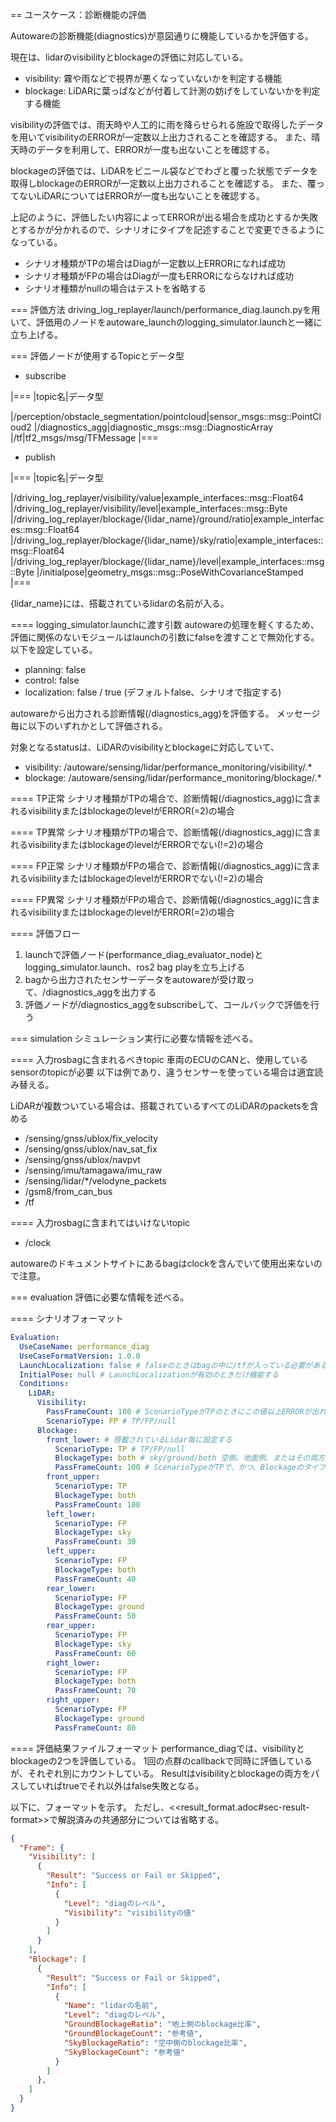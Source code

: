 == ユースケース：診断機能の評価

Autowareの診断機能(diagnostics)が意図通りに機能しているかを評価する。

現在は、lidarのvisibilityとblockageの評価に対応している。

* visibility: 霧や雨などで視界が悪くなっていないかを判定する機能
* blockage: LiDARに葉っぱなどが付着して計測の妨げをしていないかを判定する機能

visibilityの評価では、雨天時や人工的に雨を降らせられる施設で取得したデータを用いてvisibilityのERRORが一定数以上出力されることを確認する。
また、晴天時のデータを利用して、ERRORが一度も出ないことを確認する。

blockageの評価では、LiDARをビニール袋などでわざと覆った状態でデータを取得しblockageのERRORが一定数以上出力されることを確認する。
また、覆ってないLiDARについてはERRORが一度も出ないことを確認する。

上記のように、評価したい内容によってERRORが出る場合を成功とするか失敗とするかが分かれるので、シナリオにタイプを記述することで変更できるようになっている。

* シナリオ種類がTPの場合はDiagが一定数以上ERRORになれば成功
* シナリオ種類がFPの場合はDiagが一度もERRORにならなければ成功
* シナリオ種類がnullの場合はテストを省略する

=== 評価方法
driving_log_replayer/launch/performance_diag.launch.pyを用いて、評価用のノードをautoware_launchのlogging_simulator.launchと一緒に立ち上げる。

=== 評価ノードが使用するTopicとデータ型

* subscribe

|===
|topic名|データ型

|/perception/obstacle_segmentation/pointcloud|sensor_msgs::msg::PointCloud2
|/diagnostics_agg|diagnostic_msgs::msg::DiagnosticArray
|/tf|tf2_msgs/msg/TFMessage
|===

* publish

|===
|topic名|データ型

|/driving_log_replayer/visibility/value|example_interfaces::msg::Float64
|/driving_log_replayer/visibility/level|example_interfaces::msg::Byte
|/driving_log_replayer/blockage/{lidar_name}/ground/ratio|example_interfaces::msg::Float64
|/driving_log_replayer/blockage/{lidar_name}/sky/ratio|example_interfaces::msg::Float64
|/driving_log_replayer/blockage/{lidar_name}/level|example_interfaces::msg::Byte
|/initialpose|geometry_msgs::msg::PoseWithCovarianceStamped
|===

{lidar_name}には、搭載されているlidarの名前が入る。

==== logging_simulator.launchに渡す引数
autowareの処理を軽くするため、評価に関係のないモジュールはlaunchの引数にfalseを渡すことで無効化する。以下を設定している。

- planning: false
- control: false
- localization: false / true (デフォルトfalse、シナリオで指定する)

autowareから出力される診断情報(/diagnostics_agg)を評価する。
メッセージ毎に以下のいずれかとして評価される。

対象となるstatusは、LiDARのvisibilityとblockageに対応していて、

- visibility: /autoware/sensing/lidar/performance_monitoring/visibility/.*
- blockage: /autoware/sensing/lidar/performance_monitoring/blockage/.*

==== TP正常
シナリオ種類がTPの場合で、診断情報(/diagnostics_agg)に含まれるvisibilityまたはblockageのlevelがERROR(=2)の場合

==== TP異常
シナリオ種類がTPの場合で、診断情報(/diagnostics_agg)に含まれるvisibilityまたはblockageのlevelがERRORでない(!=2)の場合

==== FP正常
シナリオ種類がFPの場合で、診断情報(/diagnostics_agg)に含まれるvisibilityまたはblockageのlevelがERRORでない(!=2)の場合

==== FP異常
シナリオ種類がFPの場合で、診断情報(/diagnostics_agg)に含まれるvisibilityまたはblockageのlevelがERROR(=2)の場合

==== 評価フロー
1. launchで評価ノード(performance_diag_evaluator_node)とlogging_simulator.launch、ros2 bag playを立ち上げる
2. bagから出力されたセンサーデータをautowareが受け取って、/diagnostics_aggを出力する
3. 評価ノードが/diagnostics_aggをsubscribeして、コールバックで評価を行う

=== simulation
シミュレーション実行に必要な情報を述べる。

==== 入力rosbagに含まれるべきtopic
車両のECUのCANと、使用しているsensorのtopicが必要
以下は例であり、違うセンサーを使っている場合は適宜読み替える。

LiDARが複数ついている場合は、搭載されているすべてのLiDARのpacketsを含める

- /sensing/gnss/ublox/fix_velocity
- /sensing/gnss/ublox/nav_sat_fix
- /sensing/gnss/ublox/navpvt
- /sensing/imu/tamagawa/imu_raw
- /sensing/lidar/*/velodyne_packets
- /gsm8/from_can_bus
- /tf

==== 入力rosbagに含まれてはいけないtopic
- /clock

autowareのドキュメントサイトにあるbagはclockを含んでいて使用出来ないので注意。

=== evaluation
評価に必要な情報を述べる。

==== シナリオフォーマット

```yaml
Evaluation:
  UseCaseName: performance_diag
  UseCaseFormatVersion: 1.0.0
  LaunchLocalization: false # falseのときはbagの中に/tfが入っている必要がある。
  InitialPose: null # LaunchLocalizationが有効のときだけ機能する
  Conditions:
    LiDAR:
      Visibility:
        PassFrameCount: 100 # ScenarioTypeがTPのときにこの値以上ERRORが出ればVisibilityの試験は成功とする。FPの場合はERRORが一切出ないことが条件なので無視される
        ScenarioType: FP # TP/FP/null
      Blockage:
        front_lower: # 搭載されているLidar毎に設定する
          ScenarioType: TP # TP/FP/null
          BlockageType: both # sky/ground/both 空側、地面側、またはその両方、どこでblockageが発生しているか
          PassFrameCount: 100 # ScenarioTypeがTPで、かつ、Blockageのタイプが一致するERRORがこの値以上出ればBlockageの試験は成功とする。FPの場合はERRORが一切出ないことが条件なので無視される
        front_upper:
          ScenarioType: TP
          BlockageType: both
          PassFrameCount: 100
        left_lower:
          ScenarioType: FP
          BlockageType: sky
          PassFrameCount: 30
        left_upper:
          ScenarioType: FP
          BlockageType: both
          PassFrameCount: 40
        rear_lower:
          ScenarioType: FP
          BlockageType: ground
          PassFrameCount: 50
        rear_upper:
          ScenarioType: FP
          BlockageType: sky
          PassFrameCount: 60
        right_lower:
          ScenarioType: FP
          BlockageType: both
          PassFrameCount: 70
        right_upper:
          ScenarioType: FP
          BlockageType: ground
          PassFrameCount: 80
```

==== 評価結果ファイルフォーマット
performance_diagでは、visibilityとblockageの2つを評価している。
1回の点群のcallbackで同時に評価しているが、それぞれ別にカウントしている。
Resultはvisibilityとblockageの両方をパスしていればtrueでそれ以外はfalse失敗となる。

以下に、フォーマットを示す。
ただし、<<result_format.adoc#sec-result-format>>で解説済みの共通部分については省略する。


```json
{
  "Frame": {
    "Visibility": [
      {
        "Result": "Success or Fail or Skipped",
        "Info": [
          {
            "Level": "diagのレベル",
            "Visibility": "visibilityの値"
          }
        ]
      }
    ],
    "Blockage": [
      {
        "Result": "Success or Fail or Skipped",
        "Info": [
          {
            "Name": "lidarの名前",
            "Level": "diagのレベル",
            "GroundBlockageRatio": "地上側のblockage比率",
            "GroundBlockageCount": "参考値",
            "SkyBlockageRatio": "空中側のblockage比率",
            "SkyBlockageCount": "参考値"
          }
        ]
      },
    ]
  }
}
```

